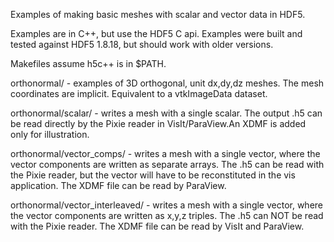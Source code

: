 Examples of making basic meshes with scalar and vector data in HDF5.

Examples are in C++, but use the HDF5 C api. 
Examples were built and tested against HDF5 1.8.18, but should work with older versions.

Makefiles assume h5c++ is in $PATH.

orthonormal/ - examples of 3D orthogonal, unit dx,dy,dz meshes. The mesh coordinates are implicit. Equivalent to a vtkImageData dataset.

orthonormal/scalar/ - writes a mesh with a single scalar. The output .h5 can be read directly by the Pixie reader in VisIt/ParaView.An XDMF is added only for illustration.

orthonormal/vector_comps/ - writes a mesh with a single vector, where the vector components are written as separate arrays. The .h5 can be read with the Pixie reader, but the vector will have to be reconstituted in the vis application. The XDMF file can be read by ParaView.

orthonormal/vector_interleaved/ - writes a mesh with a single vector, where the vector components are written as x,y,z triples. The .h5 can NOT be read with the Pixie reader. The XDMF file can be read by VisIt and ParaView.
